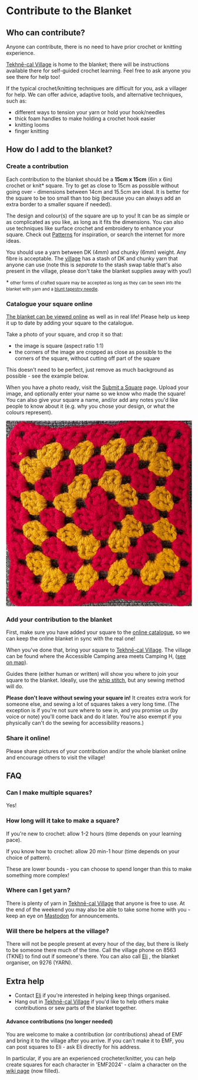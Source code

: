 # Contribute to the Blanket

## Who can contribute?

Anyone can contribute, there is no need to have prior crochet or knitting experience.

[Tekhnē-cal Village](https://wiki.emfcamp.org/2024/wiki/Tekhn%C4%93-cal_Village) is home to the blanket; there will be instructions available there for self-guided crochet learning. Feel free to ask anyone you see there for help too!

If the typical crochet/knitting techniques are difficult for you, ask a villager for help. We can offer advice, adaptive tools, and alternative techniques, such as:
  * different ways to tension your yarn or hold your hook/needles
  * thick foam handles to make holding a crochet hook easier
  * knitting looms
  * finger knitting

## How do I add to the blanket?

### Create a contribution

Each contribution to the blanket should be a **15cm x 15cm** (6in x 6in) crochet or knit* square. Try to get as close to 15cm as possible without going over - dimensions between 14cm and 15.5cm are ideal. It is better for the square to be too small than too big (because you can always add an extra border to a smaller square if needed).

The design and colour(s) of the square are up to you! It can be as simple or as complicated as you like, as long as it fits the dimensions. You can also use techniques like surface crochet and embroidery to enhance your square. Check out [Patterns](patterns.md) for inspiration, or search the internet for more ideas.

You should use a yarn between DK (4mm) and chunky (6mm) weight. Any fibre is acceptable. The [village](https://wiki.emfcamp.org/2024/wiki/Tekhn%C4%93-cal_Village) has a stash of DK and chunky yarn that anyone can use (note this is *separate* to the stash swap table that's also present in the village, please don't take the blanket supplies away with you!)

\* <small>other forms of crafted square may be accepted as long as they can be sewn into the blanket with yarn and a [blunt tapestry needle](https://stitchedmodern.com/collections/tools-notions/products/plastic-tapestry-needle?variant=31337407676529).</small>

### Catalogue your square online

[The blanket can be viewed online](https://emf-community-blanket-32b26b9ba91e.herokuapp.com/blankets/2/) as well as in real life! Please help us keep it up to date by adding your square to the catalogue.

Take a photo of your square, and crop it so that:

* the image is square (aspect ratio 1:1)
* the corners of the image are cropped as close as possible to the corners of the square, without cutting off part of the square

This doesn't need to be perfect, just remove as much background as possible - see the example below.

When you have a photo ready, visit the [Submit a Square](https://emf-community-blanket-32b26b9ba91e.herokuapp.com/squares/add/) page. Upload your image, and optionally enter your name so we know who made the square! You can also give your square a name, and/or add any notes you'd like people to know about it (e.g. why you chose your design, or what the colours represent).

![A closely cropped image of a crochet square](../assets/images/cropped_square_image.jpg)

### Add your contribution to the blanket

First, make sure you have added your square to the [online catalogue](#catalogue-your-square-online), so we can keep the online blanket in sync with the real one!

When you've done that, bring your square to [Tekhnē-cal Village](https://wiki.emfcamp.org/2024/wiki/Tekhn%C4%93-cal_Village). The village can be found where the Accessible Camping area meets Camping H, ([see on map](https://map.emfcamp.org/#17/52.040506/-2.378641)).

Guides there (either human or written) will show you where to join your square to the blanket. Ideally, use the [whip stitch](https://easycrochet.com/whip-stitch-crochet-technique/), but any sewing method will do.

**Please don't leave without sewing your square in!** It creates extra work for someone else, and sewing a lot of squares takes a very long time. (The exception is if you're not sure where to sew in, and you promise us (by voice or note) you'll come back and do it later. You're also exempt if you physically can't do the sewing for accessibility reasons.)

<!--You can also send in squares by EMF internal post and someone will sew them in for you - please include a note for the catalogue! -->

### Share it online!

Please share pictures of your contribution and/or the whole blanket online and encourage others to visit the village!

## FAQ

### Can I make multiple squares?

Yes!

### How long will it take to make a square?

If you're new to crochet: allow 1-2 hours (time depends on your learning pace).

If you know how to crochet: allow 20 min-1 hour (time depends on your choice of pattern).

These are lower bounds - you can choose to spend longer than this to make something more complex!

### Where can I get yarn?

There is plenty of yarn in [Tekhnē-cal Village](https://wiki.emfcamp.org/2024/wiki/Tekhn%C4%93-cal_Village) that anyone is free to use. At the end of the weekend you may also be able to take some home with you - keep an eye on [Mastodon](https://mastodon.me.uk/@emfblanket) for announcements.

### Will there be helpers at the village?

There will not be people present at every hour of the day, but there is likely to be someone there much of the time. Call the village phone on 8563 (TKNE) to find out if someone's there. You can also call [Eli](https://wiki.emfcamp.org/2024/wiki/User:Elichad) , the blanket organiser, on 9276 (YARN).

## Extra help

* Contact [Eli](https://wiki.emfcamp.org/2024/wiki/User:Elichad) if you're interested in helping keep things organised.
* Hang out in [Tekhnē-cal Village](https://wiki.emfcamp.org/2024/wiki/Tekhn%C4%93-cal_Village) if you'd like to help others make contributions or sew parts of the blanket together.

#### Advance contributions (no longer needed)

You are welcome to make a contribution (or contributions) ahead of EMF and bring it to the village after you arrive. If you can't make it to EMF, you can post squares to Eli - ask Eli directly for his address.

In particular, if you are an experienced crocheter/knitter, you can help create squares for each character in 'EMF2024' - claim a character on the [wiki page](https://wiki.emfcamp.org/2024/wiki/Community_Blanket) (now filled).
